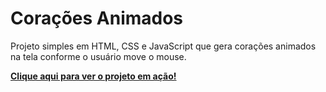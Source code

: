 # Corações Animados

Projeto simples em HTML, CSS e JavaScript que gera corações animados na tela conforme o usuário move o mouse.

**[Clique aqui para ver o projeto em ação!](https://mikaelmora1s.github.io/coracoes_animados/)**

